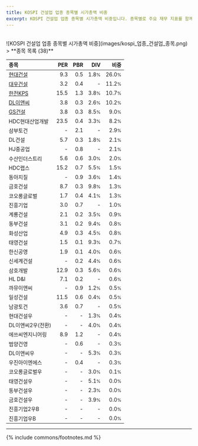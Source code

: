 ```yaml
---
title: KOSPI 건설업 업종 종목별 시가총액 비중
excerpt: KOSPI 건설업 업종 종목별 시가총액 비중입니다. 종목별로 주요 재무 지표를 함께 표시합니다.
---
```

<br>
![KOSPI 건설업 업종 종목별 시가총액 비중](images/kospi_업종_건설업_종목.png)
<br>
> **종목 목록 (38)**<a id="list"></a>

| **종목** | **PER** | **PBR** | **DIV** | **비중** |
| :------- | ------: | ------: | ------: | -------: |
| [현대건설](/000720/) | 9.3 | 0.5 | 1.8<small>%</small> | 26.0<small>%</small> |
| [대우건설](/047040/) | 3.2 | 0.4 | - | 11.2<small>%</small> |
| [한전KPS](/051600/) | 15.5 | 1.3 | 3.8<small>%</small> | 10.7<small>%</small> |
| [DL이앤씨](/375500/) | 3.8 | 0.3 | 2.6<small>%</small> | 10.2<small>%</small> |
| [GS건설](/006360/) | 3.8 | 0.3 | 8.5<small>%</small> | 9.0<small>%</small> |
| HDC현대산업개발 | 23.5 | 0.4 | 3.3<small>%</small> | 8.2<small>%</small> |
| 삼부토건 | - | 2.1 | - | 2.9<small>%</small> |
| DL건설 | 5.7 | 0.3 | 1.8<small>%</small> | 2.1<small>%</small> |
| HJ중공업 | - | 0.8 | - | 2.1<small>%</small> |
| 수산인더스트리 | 5.6 | 0.6 | 3.0<small>%</small> | 2.0<small>%</small> |
| HDC랩스 | 15.2 | 0.7 | 5.5<small>%</small> | 1.5<small>%</small> |
| 동아지질 | - | 0.9 | 3.6<small>%</small> | 1.4<small>%</small> |
| 금호건설 | 8.7 | 0.3 | 9.8<small>%</small> | 1.3<small>%</small> |
| 코오롱글로벌 | 1.7 | 0.4 | 4.1<small>%</small> | 1.3<small>%</small> |
| 진흥기업 | 3.0 | 0.7 | - | 1.0<small>%</small> |
| 계룡건설 | 2.1 | 0.2 | 3.5<small>%</small> | 0.9<small>%</small> |
| 동부건설 | 3.1 | 0.2 | 9.4<small>%</small> | 0.8<small>%</small> |
| 화성산업 | 4.9 | 0.3 | 4.5<small>%</small> | 0.8<small>%</small> |
| 태영건설 | 1.5 | 0.1 | 9.3<small>%</small> | 0.7<small>%</small> |
| 한신공영 | 1.9 | 0.1 | 4.0<small>%</small> | 0.6<small>%</small> |
| 신세계건설 | - | 0.2 | 4.4<small>%</small> | 0.6<small>%</small> |
| 삼호개발 | 12.9 | 0.3 | 5.6<small>%</small> | 0.6<small>%</small> |
| HL D&I | 7.1 | 0.2 | - | 0.6<small>%</small> |
| 까뮤이앤씨 | - | 0.9 | 1.2<small>%</small> | 0.5<small>%</small> |
| 일성건설 | 11.5 | 0.6 | 0.4<small>%</small> | 0.5<small>%</small> |
| 남광토건 | 3.6 | 0.7 | - | 0.5<small>%</small> |
| 현대건설우 | - | - | 1.3<small>%</small> | 0.4<small>%</small> |
| DL이앤씨2우(전환) | - | - | 4.0<small>%</small> | 0.4<small>%</small> |
| 에쓰씨엔지니어링 | 8.9 | 1.2 | - | 0.4<small>%</small> |
| 범양건영 | - | 0.6 | - | 0.3<small>%</small> |
| DL이앤씨우 | - | - | 5.3<small>%</small> | 0.3<small>%</small> |
| 우진아이엔에스 | - | 0.4 | - | 0.3<small>%</small> |
| 코오롱글로벌우 | - | - | 3.0<small>%</small> | 0.1<small>%</small> |
| 태영건설우 | - | - | 5.1<small>%</small> | 0.0<small>%</small> |
| 동부건설우 | - | - | 2.3<small>%</small> | 0.0<small>%</small> |
| 금호건설우 | - | - | 3.9<small>%</small> | 0.0<small>%</small> |
| 진흥기업2우B | - | - | - | 0.0<small>%</small> |
| 진흥기업우B | - | - | - | 0.0<small>%</small> |

---
{% include commons/footnotes.md %}